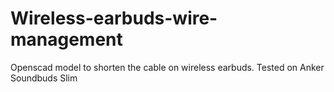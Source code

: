 # Wireless-earbuds-wire-management
Openscad model to shorten the cable on wireless earbuds. Tested on Anker Soundbuds Slim
